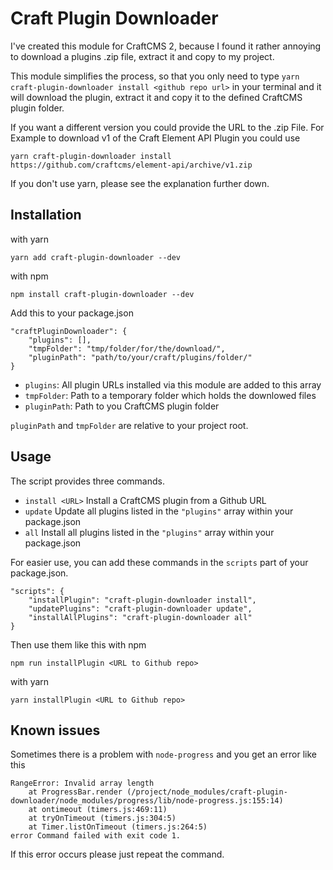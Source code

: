 # Craft Plugin Downloader
I've created this module for CraftCMS 2, because I found it rather annoying to download a plugins .zip file, extract it and copy to my project.

This module simplifies the process, so that you only need to type `yarn craft-plugin-downloader install <github repo url>` in your terminal and it will download the plugin, extract it and copy it to the defined CraftCMS plugin folder.

If you want a different version you could provide the URL to the .zip File.
For Example to download v1 of the Craft Element API Plugin you could use
```
yarn craft-plugin-downloader install https://github.com/craftcms/element-api/archive/v1.zip
```

If you don't use yarn, please see the explanation further down.

## Installation

with yarn
```
yarn add craft-plugin-downloader --dev
```

with npm
```
npm install craft-plugin-downloader --dev
```

Add this to your package.json

```
"craftPluginDownloader": {
    "plugins": [],
    "tmpFolder": "tmp/folder/for/the/download/",
    "pluginPath": "path/to/your/craft/plugins/folder/"
}
```

* `plugins`: All plugin URLs installed via this module are added to this array
* `tmpFolder`: Path to a temporary folder which holds the downlowed files
* `pluginPath`: Path to you CraftCMS plugin folder

`pluginPath` and `tmpFolder` are relative to your project root.


## Usage
The script provides three commands.
* `install <URL>` Install a CraftCMS plugin from a Github URL
* `update` Update all plugins listed in the `"plugins"` array within your package.json
* `all` Install all plugins listed in the `"plugins"` array within your package.json

For easier use, you can add these commands in the `scripts` part of your package.json.

```
"scripts": {
    "installPlugin": "craft-plugin-downloader install",
    "updatePlugins": "craft-plugin-downloader update",
    "installAllPlugins": "craft-plugin-downloader all"
}
```

Then use them like this
with npm
```
npm run installPlugin <URL to Github repo>
```

with yarn
```
yarn installPlugin <URL to Github repo>
```

## Known issues
Sometimes there is a problem with `node-progress` and you get an error like this
```
RangeError: Invalid array length
    at ProgressBar.render (/project/node_modules/craft-plugin-downloader/node_modules/progress/lib/node-progress.js:155:14)
    at ontimeout (timers.js:469:11)
    at tryOnTimeout (timers.js:304:5)
    at Timer.listOnTimeout (timers.js:264:5)
error Command failed with exit code 1.
```

If this error occurs please just repeat the command.

